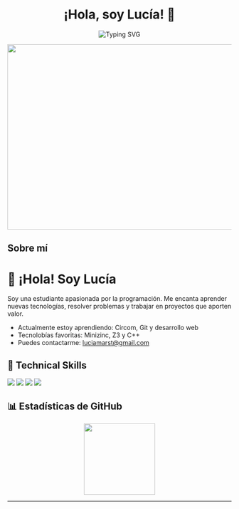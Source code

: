<h1 align="center">¡Hola, soy Lucía! 👋</h1>

<p align="center">
  <img weigth="500px" src="https://readme-typing-svg.herokuapp.com?color=FF69B4&center=true&vCenter=true&lines=Desarrolladora;Estudiante+de+Informática;" alt="Typing SVG" /> 
</p>

<p align="center">  
   <img width="1404" height="416" alt="Captura desde 2025-07-30 17-22-40" src="https://github.com/user-attachments/assets/dda1a340-5c97-4fad-9b95-7c997fd486ea" />
</p>



## Sobre mí

# 👋 ¡Hola! Soy Lucía

Soy una estudiante apasionada por la programación. Me encanta aprender nuevas tecnologías, resolver problemas y trabajar en proyectos que aporten valor.

- Actualmente estoy aprendiendo: Circom, Git y desarrollo web
- Tecnolobías favoritas: Minizinc, Z3 y C++
- Puedes contactarme: luciamarst@gmail.com
  
## 💼 Technical Skills

<p align="left">
  <img src="https://img.shields.io/badge/C++-00599C?style=for-the-badge&logo=c%2b%2b&logoColor=white" />
  <img src="https://img.shields.io/badge/Python-3776AB?style=for-the-badge&logo=python&logoColor=white" />
  <img src="https://img.shields.io/badge/Java-F89820?style=for-the-badge&logo=java&logoColor=white" />
  <img src="https://img.shields.io/badge/LaTeX-008080?style=for-the-badge&logo=latex&logoColor=white" />
</p>

## 📊 Estadísticas de GitHub

<p align="center">
  <img height="160px" src="https://github-readme-stats.vercel.app/api?username=luciamarst&show_icons=true&theme=radical" /> 
</p>



---
